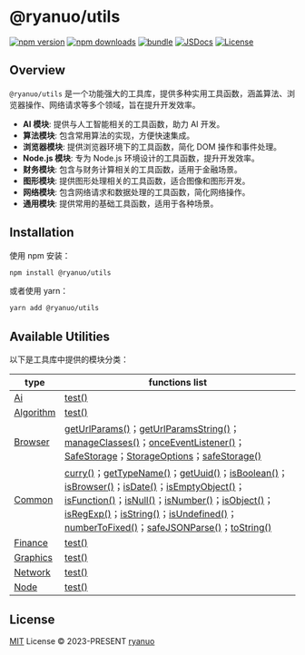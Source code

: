 # @ryanuo/utils

[![npm version][npm-version-src]][npm-version-href]
[![npm downloads][npm-downloads-src]][npm-downloads-href]
[![bundle][bundle-src]][bundle-href]
[![JSDocs][jsdocs-src]][jsdocs-href]
[![License][license-src]][license-href]

## Overview

`@ryanuo/utils` 是一个功能强大的工具库，提供多种实用工具函数，涵盖算法、浏览器操作、网络请求等多个领域，旨在提升开发效率。
- **AI 模块**: 提供与人工智能相关的工具函数，助力 AI 开发。
- **算法模块**: 包含常用算法的实现，方便快速集成。
- **浏览器模块**: 提供浏览器环境下的工具函数，简化 DOM 操作和事件处理。
- **Node.js 模块**: 专为 Node.js 环境设计的工具函数，提升开发效率。
- **财务模块**: 包含与财务计算相关的工具函数，适用于金融场景。
- **图形模块**: 提供图形处理相关的工具函数，适合图像和图形开发。
- **网络模块**: 包含网络请求和数据处理的工具函数，简化网络操作。
- **通用模块**: 提供常用的基础工具函数，适用于各种场景。

## Installation

使用 npm 安装：

```bash
npm install @ryanuo/utils
```

或者使用 yarn：

```bash
yarn add @ryanuo/utils
```

## Available Utilities

以下是工具库中提供的模块分类：
<!-- auto utils start -->
| type | functions list |
|------|----------------|
| <a href="https://utils.ryanuo.cc/api/ai/" target="_blank">Ai</a> | <a href="https://utils.ryanuo.cc/api/ai/variables/test.html" target="_blank">test()</a> |
| <a href="https://utils.ryanuo.cc/api/algorithm/" target="_blank">Algorithm</a> | <a href="https://utils.ryanuo.cc/api/algorithm/variables/test.html" target="_blank">test()</a> |
| <a href="https://utils.ryanuo.cc/api/browser/" target="_blank">Browser</a> | <a href="https://utils.ryanuo.cc/api/browser/functions/getUrlParams.html" target="_blank">getUrlParams()</a>；<a href="https://utils.ryanuo.cc/api/browser/functions/getUrlParamsString.html" target="_blank">getUrlParamsString()</a>；<a href="https://utils.ryanuo.cc/api/browser/functions/manageClasses.html" target="_blank">manageClasses()</a>；<a href="https://utils.ryanuo.cc/api/browser/functions/onceEventListener.html" target="_blank">onceEventListener()</a>；<a href="https://utils.ryanuo.cc/api/browser/interfaces/SafeStorage.html" target="_blank">SafeStorage</a>；<a href="https://utils.ryanuo.cc/api/browser/interfaces/StorageOptions.html" target="_blank">StorageOptions</a>；<a href="https://utils.ryanuo.cc/api/browser/variables/safeStorage.html" target="_blank">safeStorage()</a> |
| <a href="https://utils.ryanuo.cc/api/common/" target="_blank">Common</a> | <a href="https://utils.ryanuo.cc/api/common/functions/curry.html" target="_blank">curry()</a>；<a href="https://utils.ryanuo.cc/api/common/functions/getTypeName.html" target="_blank">getTypeName()</a>；<a href="https://utils.ryanuo.cc/api/common/functions/getUuid.html" target="_blank">getUuid()</a>；<a href="https://utils.ryanuo.cc/api/common/functions/isBoolean.html" target="_blank">isBoolean()</a>；<a href="https://utils.ryanuo.cc/api/common/functions/isBrowser.html" target="_blank">isBrowser()</a>；<a href="https://utils.ryanuo.cc/api/common/functions/isDate.html" target="_blank">isDate()</a>；<a href="https://utils.ryanuo.cc/api/common/functions/isEmptyObject.html" target="_blank">isEmptyObject()</a>；<a href="https://utils.ryanuo.cc/api/common/functions/isFunction.html" target="_blank">isFunction()</a>；<a href="https://utils.ryanuo.cc/api/common/functions/isNull.html" target="_blank">isNull()</a>；<a href="https://utils.ryanuo.cc/api/common/functions/isNumber.html" target="_blank">isNumber()</a>；<a href="https://utils.ryanuo.cc/api/common/functions/isObject.html" target="_blank">isObject()</a>；<a href="https://utils.ryanuo.cc/api/common/functions/isRegExp.html" target="_blank">isRegExp()</a>；<a href="https://utils.ryanuo.cc/api/common/functions/isString.html" target="_blank">isString()</a>；<a href="https://utils.ryanuo.cc/api/common/functions/isUndefined.html" target="_blank">isUndefined()</a>；<a href="https://utils.ryanuo.cc/api/common/functions/numberToFixed.html" target="_blank">numberToFixed()</a>；<a href="https://utils.ryanuo.cc/api/common/functions/safeJSONParse.html" target="_blank">safeJSONParse()</a>；<a href="https://utils.ryanuo.cc/api/common/functions/toString.html" target="_blank">toString()</a> |
| <a href="https://utils.ryanuo.cc/api/finance/" target="_blank">Finance</a> | <a href="https://utils.ryanuo.cc/api/finance/variables/test.html" target="_blank">test()</a> |
| <a href="https://utils.ryanuo.cc/api/graphics/" target="_blank">Graphics</a> | <a href="https://utils.ryanuo.cc/api/graphics/variables/test.html" target="_blank">test()</a> |
| <a href="https://utils.ryanuo.cc/api/network/" target="_blank">Network</a> | <a href="https://utils.ryanuo.cc/api/network/variables/test.html" target="_blank">test()</a> |
| <a href="https://utils.ryanuo.cc/api/node/" target="_blank">Node</a> | <a href="https://utils.ryanuo.cc/api/node/variables/test.html" target="_blank">test()</a> |
<!-- auto utils end -->

## License

[MIT](./LICENSE) License © 2023-PRESENT [ryanuo](https://github.com/ryanuo)

<!-- Badges -->

[npm-version-src]: https://img.shields.io/npm/v/@ryanuo/utils?style=flat&colorA=080f12&colorB=1fa669
[npm-version-href]: https://npmjs.com/package/@ryanuo/utils
[npm-downloads-src]: https://img.shields.io/npm/dm/@ryanuo/utils?style=flat&colorA=080f12&colorB=1fa669
[npm-downloads-href]: https://npmjs.com/package/@ryanuo/utils
[bundle-src]: https://img.shields.io/bundlephobia/minzip/@ryanuo/utils?style=flat&colorA=080f12&colorB=1fa669&label=minzip
[bundle-href]: https://bundlephobia.com/result?p=@ryanuo/utils
[license-src]: https://img.shields.io/github/license/ryanuo/utils.svg?style=flat&colorA=080f12&colorB=1fa669
[license-href]: https://github.com/ryanuo/utils/blob/main/LICENSE
[jsdocs-src]: https://img.shields.io/badge/jsdocs-reference-080f12?style=flat&colorA=080f12&colorB=1fa669
[jsdocs-href]: https://www.jsdocs.io/package/@ryanuo/utils
